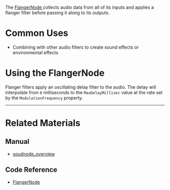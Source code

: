 The [ FlangerNode ](https://github.com/PlasmaEngine/PlasmaDocs/blob/master/code_reference/class_reference/flangernode.markdown) collects audio data from all of its inputs and applies a flanger filter before passing it along to its outputs. 

 # Common Uses

- Combining with other audio filters to create sound effects or environmental effects

 # Using the FlangerNode

Flanger filters apply an oscillating delay filter to the audio. The delay will interpolate from `0` milliseconds to the `MaxDelayMillisec` value at the rate set by the `ModulationFrequency` property.

---
 # Related Materials
 ## Manual
- [soudnode_overview](https://github.com/PlasmaEngine/PlasmaDocs/blob/master/plasma_editor_documentation/plasmamanual/audio/soundnode/soudnode_overview.markdown)

 ## Code Reference
- [ FlangerNode ](https://github.com/PlasmaEngine/PlasmaDocs/blob/master/code_reference/class_reference/flangernode.markdown) 

 